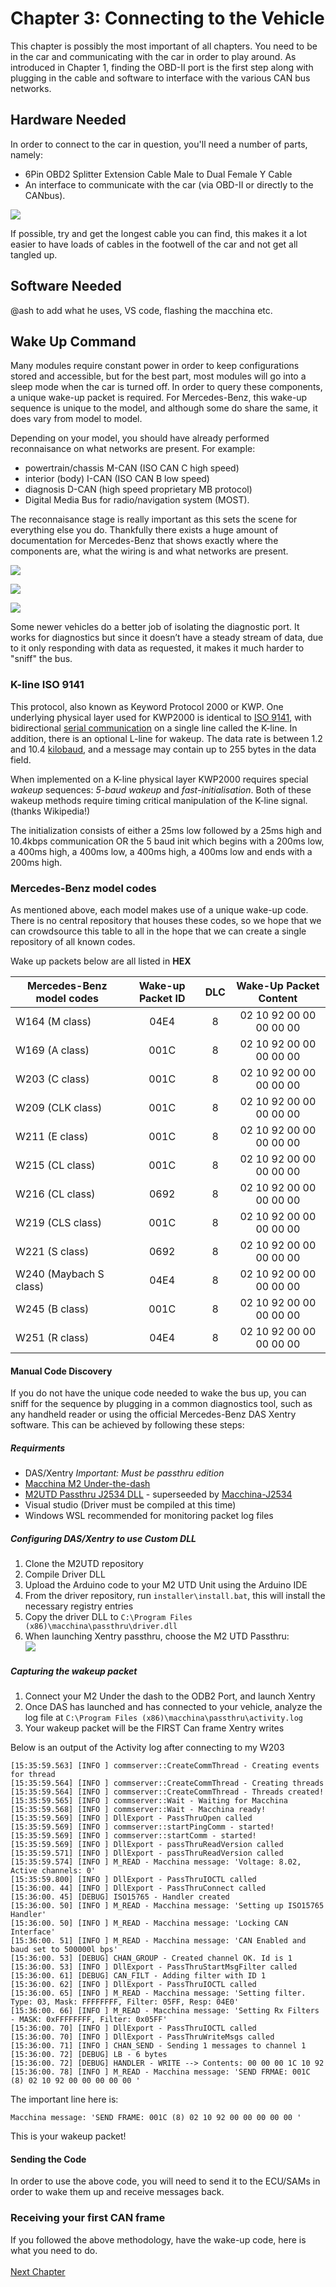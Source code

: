 # Chapter 3: Connecting to the Vehicle

This chapter is possibly the most important of all chapters. You need to be in the car and communicating with the car in order to play around. As introduced in Chapter 1, finding the OBD-II port is the first step along with plugging in the cable and software to interface with the various CAN bus networks.

## Hardware Needed

In order to connect to the car in question, you'll need a number of parts, namely:

- 6Pin OBD2 Splitter Extension Cable Male to Dual Female Y Cable
- An interface to communicate with the car (via OBD-II or directly to the CANbus).

![](images/obdii_y_splitter.jpg)

If possible, try and get the longest cable you can find, this makes it a lot easier to have loads of cables in the footwell of the car and not get all tangled up.

## Software Needed

@ash to add what he uses, VS code, flashing the macchina etc.

## Wake Up Command

Many modules require constant power in order to keep configurations stored and accessible, but for the best part, most modules will go into a sleep mode when the car is turned off. In order to query these components, a unique wake-up packet is required. For Mercedes-Benz, this wake-up sequence is unique to the model, and although some do share the same, it does vary from model to model.

Depending on your model, you should have already performed reconnaisance on what networks are present. For example:

- powertrain/chassis M-CAN (ISO CAN C high speed)
- interior (body) I-CAN (ISO CAN B low speed)
- diagnosis D-CAN (high speed proprietary MB protocol)
- Digital Media Bus for radio/navigation system (MOST).

The reconnaisance stage is really important as this sets the scene for everything else you do. Thankfully there exists a huge amount of documentation for Mercedes-Benz that shows exactly where the components are, what the wiring is and what networks are present.

![](images/canbuslocation1.jpg)

![](images/canbuslocation2.jpg)

![](images/canbuslocation3.jpg)

Some newer vehicles do a better job of isolating the diagnostic port. It works for diagnostics but since it doesn’t have a steady stream of data, due to it only responding with data as requested, it makes it much harder to "sniff" the bus.

### K-line ISO 9141

This protocol, also known as Keyword Protocol 2000 or KWP. One underlying physical layer used for KWP2000 is identical to [ISO 9141](https://en.wikipedia.org/wiki/ISO_9141), with bidirectional [serial communication](https://en.wikipedia.org/wiki/Serial_communication) on a single line called the K-line. In addition, there is an optional L-line for wakeup. The data rate is between 1.2 and 10.4 [kilobaud](https://en.wikipedia.org/wiki/Baud), and a message may contain up to 255 bytes in the data field.

When implemented on a K-line physical layer KWP2000 requires special *wakeup* sequences: *5-baud wakeup* and *fast-initialisation*. Both of these wakeup methods require timing critical manipulation of the K-line signal. (thanks Wikipedia!)

The initialization consists of either a 25ms low followed by a 25ms high and 10.4kbps communication OR the 5 baud init which begins with a 200ms low, a 400ms high, a 400ms low, a 400ms high, a 400ms low and ends with a 200ms high.

### Mercedes-Benz model codes

As mentioned above, each model makes use of a unique wake-up code. There is no central repository that houses these codes, so we hope that we can crowdsource this table to all in the hope that we can create a single repository of all known codes.

Wake up packets below are all listed in **HEX**

| Mercedes-Benz model codes |Wake-up Packet ID| DLC | Wake-Up Packet Content|
| ------------------------- |:-:              | :-: |:-:                    |
| W164 (M class)            | 04E4            | 8   |02 10 92 00 00 00 00 00|
| W169 (A class)            | 001C            | 8   |02 10 92 00 00 00 00 00|
| W203 (C class)            | 001C            | 8   |02 10 92 00 00 00 00 00|
| W209 (CLK class)          | 001C            | 8   |02 10 92 00 00 00 00 00|
| W211 (E class)            | 001C            | 8   |02 10 92 00 00 00 00 00|
| W215 (CL class)           | 001C            | 8   |02 10 92 00 00 00 00 00|
| W216 (CL class)           | 0692            | 8   |02 10 92 00 00 00 00 00|
| W219 (CLS class)          | 001C            | 8   |02 10 92 00 00 00 00 00|
| W221 (S class)            | 0692            | 8   |02 10 92 00 00 00 00 00|
| W240 (Maybach S class)    | 04E4            | 8   |02 10 92 00 00 00 00 00|
| W245 (B class)            | 001C            | 8   |02 10 92 00 00 00 00 00|
| W251 (R class)            | 04E4            | 8   |02 10 92 00 00 00 00 00|


#### Manual Code Discovery

If you do not have the unique code needed to wake the bus up, you can sniff for the sequence by plugging in a common diagnostics tool, such as any handheld reader or using the official Mercedes-Benz DAS Xentry software. This can be achieved by following these steps:

##### Requirments
* DAS/Xentry *Important: Must be passthru edition*
* [Macchina M2 Under-the-dash](https://www.macchina.cc/catalog/m2-boards/m2-under-dash)
* [M2UTD Passthru J2534 DLL](https://github.com/rnd-ash/m2-utd-passthru) - superseeded by [Macchina-J2534](https://github.com/rnd-ash/macchina-J2534)
* Visual studio (Driver must be compiled at this time)
* Windows WSL recommended for monitoring packet log files

##### Configuring DAS/Xentry to use Custom DLL
1. Clone the M2UTD repository
2. Compile Driver DLL
3. Upload the Arduino code to your M2 UTD Unit using the Arduino IDE
4. From the driver repository, run `installer\install.bat`, this will install the necessary registry entries
5. Copy the driver DLL to `C:\Program Files (x86)\macchina\passthru\driver.dll`
6. When launching Xentry passthru, choose the M2 UTD Passthru:<br>
![](images/selectdevice.png)

##### Capturing the wakeup packet
1. Connect your M2 Under the dash to the ODB2 Port, and launch Xentry
2. Once DAS has launched and has connected to your vehicle, analyze the log file at `C:\Program Files (x86)\macchina\passthru\activity.log`
3. Your wakeup packet will be the FIRST Can frame Xentry writes

Below is an output of the Activity log after connecting to my W203
```
[15:35:59.563] [INFO ] commserver::CreateCommThread - Creating events for thread
[15:35:59.564] [INFO ] commserver::CreateCommThread - Creating threads
[15:35:59.564] [INFO ] commserver::CreateCommThread - Threads created!
[15:35:59.565] [INFO ] commserver::Wait - Waiting for Macchina
[15:35:59.568] [INFO ] commserver::Wait - Macchina ready!
[15:35:59.569] [INFO ] DllExport - PassThruOpen called
[15:35:59.569] [INFO ] commserver::startPingComm - started!
[15:35:59.569] [INFO ] commserver::startComm - started!
[15:35:59.569] [INFO ] DllExport - passThruReadVersion called
[15:35:59.571] [INFO ] DllExport - passThruReadVersion called
[15:35:59.574] [INFO ] M_READ - Macchina message: 'Voltage: 8.02, Active channels: 0'
[15:35:59.800] [INFO ] DllExport - PassThruIOCTL called
[15:36:00. 44] [INFO ] DllExport - PassThruConnect called
[15:36:00. 45] [DEBUG] ISO15765 - Handler created
[15:36:00. 50] [INFO ] M_READ - Macchina message: 'Setting up ISO15765 Handler'
[15:36:00. 50] [INFO ] M_READ - Macchina message: 'Locking CAN Interface'
[15:36:00. 51] [INFO ] M_READ - Macchina message: 'CAN Enabled and baud set to 500000l bps'
[15:36:00. 53] [DEBUG] CHAN_GROUP - Created channel OK. Id is 1
[15:36:00. 53] [INFO ] DllExport - PassThruStartMsgFilter called
[15:36:00. 61] [DEBUG] CAN_FILT - Adding filter with ID 1
[15:36:00. 62] [INFO ] DllExport - PassThruIOCTL called
[15:36:00. 65] [INFO ] M_READ - Macchina message: 'Setting filter. Type: 03, Mask: FFFFFFFF, Filter: 05FF, Resp: 04E0'
[15:36:00. 66] [INFO ] M_READ - Macchina message: 'Setting Rx Filters - MASK: 0xFFFFFFFF, Filter: 0x05FF'
[15:36:00. 70] [INFO ] DllExport - PassThruIOCTL called
[15:36:00. 70] [INFO ] DllExport - PassThruWriteMsgs called
[15:36:00. 71] [INFO ] CHAN_SEND - Sending 1 messages to channel 1
[15:36:00. 72] [DEBUG] LB - 6 bytes
[15:36:00. 72] [DEBUG] HANDLER - WRITE --> Contents: 00 00 00 1C 10 92
[15:36:00. 78] [INFO ] M_READ - Macchina message: 'SEND FRMAE: 001C (8) 02 10 92 00 00 00 00 00 '
```

The important line here is:
```
Macchina message: 'SEND FRAME: 001C (8) 02 10 92 00 00 00 00 00 '
```

This is your wakeup packet!


#### Sending the Code

In order to use the above code, you will need to send it to the ECU/SAMs in order to wake them up and receive messages back.

### Receiving your first CAN frame

If you followed the above methodology, have the wake-up code, here is what you need to do.
<br><br>
[Next Chapter](Chapter%204%20Understanding%20Controller%20Area%20Networks%20(CAN)%20Messages.md)
